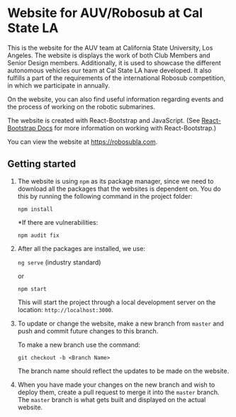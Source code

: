 # Website for AUV/Robosub at Cal State LA
This is the website for the AUV team at California State University, Los Angeles.
The website is displays the work of both Club Members and Senior Design members.
Additionally, it is used to showcase the different autonomous vehicles our team
at Cal State LA have developed. It also fulfills a part of the requirements
of the international Robosub competition, in which we participate in annually.

On the website, you can also find useful information regarding events and the
process of working on the robotic submarines.

The website is created with React-Bootstrap and JavaScript.
(See [React-Bootstrap Docs](https://https://react-bootstrap.github.io/) for more
information on working with React-Bootstrap.)

You can view the website at https://robosubla.com.

## Getting started
1. The website is using `npm` as its package manager, since we need to download
   all the  packages that the websites is dependent on. You do this by running
   the following command in the project folder:

    `npm install`

    *If there are vulnerabilities:

    `npm audit fix`

2. After all the packages are installed, we use:

    `ng serve` (industry standard)

      or

    `npm start`

   This will start the project through a local development server on the
   location: `http://localhost:3000`.

3. To update or change the website, make a new branch from `master` and push
   and commit future changes to this branch.

    To make a new branch use the command:

     `git checkout -b <Branch Name>`

    The branch name should reflect the updates to be made on the website.

4. When you have made your changes on the new branch and wish to deploy them,
   create a pull request to merge it into the `master` branch. The `master`
   branch is what gets built and displayed on the actual website.

